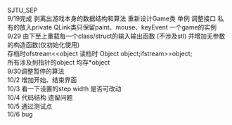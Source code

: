 SJTU_SEP    
9/19完成 剥离出游戏本身的数据结构和算法 重新设计Game类 单例 调整接口 私有的放入private  QLink类只保留paint、mouse、keyEvent 一个game的实例   
9/29 由下至上重载每一个class/struct的输入输出函数 (不涉及stl) 并增加无参数的构造函数(仅初始化使用)  
     存档时ofstream<<object 读档时 Object object;ifstream>>object;      
	   所有涉及到指针的object 均存*object  
9/30调整暂停的算法     
10/2 增加开始、结束界面    
10/3 看一下设置的step width 是否可改动   
10/4 代码结构 遗留问题   
10/5 通过测试点   
10/6 bug      
